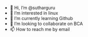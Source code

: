 - 👋 Hi, I’m @sutharguru
- 👀 I’m interested in linux
- 🌱 I’m currently learning Github
- 💞️ I’m looking to collaborate on BCA
- 📫 How to reach me by email

<!---
sutharguru/sutharguru is a ✨ special ✨ repository because its `README.md` (this file) appears on your GitHub profile.
You can click the Preview link to take a look at your changes.
--->
